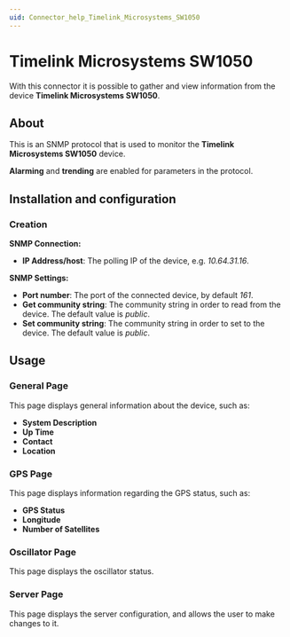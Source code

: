 ```yaml
---
uid: Connector_help_Timelink_Microsystems_SW1050
---
```


# Timelink Microsystems SW1050

With this connector it is possible to gather and view information from the device **Timelink Microsystems SW1050**.

## About

This is an SNMP protocol that is used to monitor the **Timelink Microsystems SW1050** device.

**Alarming** and **trending** are enabled for parameters in the protocol.

## Installation and configuration

### Creation

**SNMP Connection:**

- **IP Address/host**: The polling IP of the device, e.g. *10.64.31.16*.

**SNMP Settings:**

- **Port number**: The port of the connected device, by default *161*.
- **Get community string**: The community string in order to read from the device. The default value is *public*.
- **Set community string**: The community string in order to set to the device. The default value is *public*.

## Usage

### General Page

This page displays general information about the device, such as:

- **System Description**
- **Up Time**
- **Contact**
- **Location**

### GPS Page

This page displays information regarding the GPS status, such as:

- **GPS Status**
- **Longitude**
- **Number of Satellites**

### Oscillator Page

This page displays the oscillator status.

### Server Page

This page displays the server configuration, and allows the user to make changes to it.
